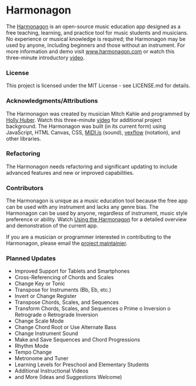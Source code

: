# Harmonagon

The [Harmonagon](http://www.harmonagon.com/) is an open-source music education app designed as a free teaching, learning, and practice tool for music students and musicians. No experience or musical knowledge is required; the Harmonagon may be used by anyone, including beginners and those without an instrument. For more information and demo visit www.harmonagon.com or watch this three-minute introductory [video](https://www.youtube.com/watch?time_continue=1&v=rWmZq-XwtO8).
 
### License

This project is licensed under the MIT License - see LICENSE.md for details.

### Acknowledgments/Attributions

The Harmonagon was created by musician Mitch Kahle and programmed by [Holly Huber](https://github.com/HollyJHuber). Watch this three-minute [video](https://www.youtube.com/watch?v=ofEOS-WSSP0) for additional project background. The Harmonagon was built (in its current form) using JavaScript, HTML Canvas, CSS, [MIDI.js](https://github.com/mudcube/MIDI.js) (sound), [vexflow](https://github.com/0xfe/vexflow) (notation), and other libraries.

### Refactoring

The Harmonagon needs refactoring and significant updating to include advanced features and new or improved capabilities. 

### Contributors

The Harmonagon is unique as a music education tool because the free app can be used with any instrument and lacks any genre bias. The Harmonagon can be used by anyone, regardless of instrument, music style preference or ability. Watch [Using the Harmonagon](https://www.youtube.com/watch?v=ob1CdGbHpeA) for a detailed overview and demonstration of the current app.

If you are a musician or programmer interested in contributing to the Harmonagon, please email the [project maintainier](mailto:mitch@harmonagon.com).

### Planned Updates

*	Improved Support for Tablets and Smartphones 
*	Cross-Referencing of Chords and Scales
*	Change Key or Tonic
*	Transpose for Instruments (Bb, Eb, etc.)
*	Invert or Change Register
*	Transpose Chords, Scales, and Sequences
*	Transform Chords, Scales, and Sequences
  o	Prime
  o	Inversion
  o	Retrograde
  o	Retrograde Inversion
*	Change Scale Mode
*	Change Chord Root or Use Alternate Bass
*	Change Instrument Sound
*	Make and Save Sequences and Chord Progressions
*	Rhythm Mode
*	Tempo Change 
*	Metronome and Tuner
*	Learning Levels for Preschool and Elementary Students
*	Additional Instructional Videos
*	and More (Ideas and Suggestions Welcome)
